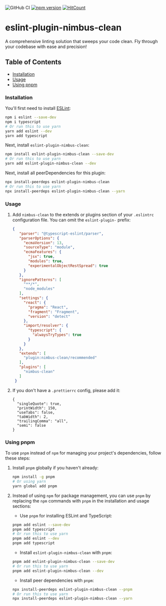 
![GitHub CI](https://github.com/dipiash/eslint-plugin-nimbus-clean/actions/workflows/ci.yml/badge.svg)
[![npm version](https://badge.fury.io/js/eslint-plugin-nimbus-clean.svg?v=0.2.4)](https://badge.fury.io/js/eslint-plugin-nimbus-clean)
[![HitCount](https://hits.dwyl.com/dipiash/eslint-plugin-nimbus-clean.svg?style=flat-square)](http://hits.dwyl.com/dipiash/eslint-plugin-nimbus-clean)

# eslint-plugin-nimbus-clean

A comprehensive linting solution that sweeps your code clean. Fly through your codebase with ease and precision!

## Table of Contents

<!-- toc -->

- [Installation](#installation)
- [Usage](#usage)
- [Using pnpm](#using-pnpm)

<!-- tocstop -->

### Installation

You'll first need to install [ESLint](https://eslint.org/):

```sh
npm i eslint --save-dev
npm i typescript
# Or run this to use yarn
yarn add eslint --dev
yarn add typescript
```

Next, install `eslint-plugin-nimbus-clean`:

```sh
npm install eslint-plugin-nimbus-clean --save-dev
# Or run this to use yarn
yarn add eslint-plugin-nimbus-clean --dev
```

Next, install all peerDependencies for this plugin:

```sh
npx install-peerdeps eslint-plugin-nimbus-clean
# Or run this to use yarn
npx install-peerdeps eslint-plugin-nimbus-clean --yarn
```

### Usage

1. Add `nimbus-clean` to the extends or plugins section of your `.eslintrc` configuration file. You can omit the `eslint-plugin-` prefix:
   ```json
   {
      "parser": "@typescript-eslint/parser",
      "parserOptions": {
        "ecmaVersion": 13,
        "sourceType": "module",
        "ecmaFeatures": {
          "jsx": true,
          "modules": true,
          "experimentalObjectRestSpread": true
        }
      },
      "ignorePatterns": [
        "**/*",
        "node_modules"
      ],
      "settings": {
        "react": {
          "pragma": "React",
          "fragment": "Fragment",
          "version": "detect"
        },
        "import/resolver": {
          "typescript": {
            "alwaysTryTypes": true
          }
        }
      },
      "extends": [
        "plugin:nimbus-clean/recommended"
      ],
      "plugins": [
        "nimbus-clean"
      ]
    }
    ```

2. If you don't have a `.prettierrc` config, please add it:

    ```prettier
    {
      "singleQuote": true,
      "printWidth": 150,
      "useTabs": false,
      "tabWidth": 2,
      "trailingComma": "all",
      "semi": false
    }
    ```

### Using pnpm

To use `pnpm` instead of `npm` for managing your project's dependencies, follow these steps:

1. Install `pnpm` globally if you haven't already:

   ```sh
   npm install -g pnpm
   # Or using yarn
   yarn global add pnpm
   ```

2. Instead of using `npm` for package management, you can use `pnpm` by replacing the `npm` commands with `pnpm` in the installation and usage sections:

   - Use `pnpm` for installing ESLint and TypeScript:

   ```sh
   pnpm add eslint --save-dev
   pnpm add typescript
   # Or run this to use yarn
   pnpm add eslint --dev
   pnpm add typescript
   ```

   - Install `eslint-plugin-nimbus-clean` with `pnpm`:

   ```sh
   pnpm add eslint-plugin-nimbus-clean --save-dev
   # Or run this to use yarn
   pnpm add eslint-plugin-nimbus-clean --dev
   ```

   - Install peer dependencies with `pnpm`:

   ```sh
   npx install-peerdeps eslint-plugin-nimbus-clean --pnpm
   # Or run this to use yarn
   npx install-peerdeps eslint-plugin-nimbus-clean --yarn
   ```